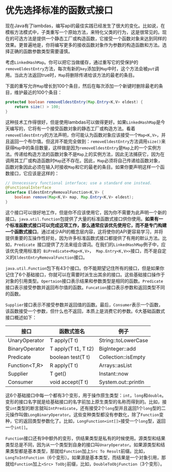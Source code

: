 # 优先选择标准的函数式接口

现在Java有了lambdas，编写api的最佳实践已经发生了很大的变化。比如说，在模板方法模式中，子类重写一个原始方法，来特化父类的行为，这是很常见的。现在的可选方法是提供一个静态工厂或构造函数，它接受一个函数对象来达到同样的效果。更普遍地是，你将编写更多的接收函数对象作为参数的构造函数和方法。选择正确的函数参数类型需要谨慎。

考虑`LinkedHashMap`。你可以把它当做缓存，通过重写它的受保护的` removeEldestEntry`方法，每次有新的`key`添加到`Map`中时，这个方法会被`put`调用。当此方法返回true时，`Map`将删除传递给该方法的最老的条目。

下面的重写允许`Map`增长到100个条目，然后在每次添加一个新键时删除最老的条目，维护最近的100个条目：

```java
protected boolean removeEldestEntry(Map.Entry<K,V> eldest) {
	return size() > 100;
}
```

这种技术工作得很好，但是使用lambdas可以做得更好。如果`LinkedHashMap`是今天编写的，它将有一个接受函数对象的静态工厂或构造方法。看着`removeEldestEntry`的方法声明，你可能认为函数对象应该接受一个`Map<K,V>`，并且返回一个布尔值。但这并不能完全做到：`removeEldestEntry`方法调用`size()`来获得`Map`中的条目数量，这样做是因为`removeEldestEntry`是`Map`上的一个实例方法。传递给构造方法的函数对象不是`Map`上的实例方法，因此无法捕获它，因为在调用其工厂或构造函数时`Map`还不存在。因此，`Map`必须将自己传递给函数对象，函数对象因此必须在输入时接收`Map`和它的最老的条目。如果你要声明这样一个函数接口，它应该是这样的：

```java
// Unnecessary functional interface; use a standard one instead.
@FunctionalInterface
interface EldestEntryRemovalFunction<K,V> {
	boolean remove(Map<K,V> map, Map.Entry<K,V> eldest);
}
```

这个接口可以很好地工作，但是你不应该使用它，因为你不需要为此声明一个新的接口。`java.util.function`包提供了大量的标准函数式接口供你使用。**如果有一个标准函数式接口可以完成这项工作，那么通常应该优先使用它，而不是专门构建一个函数式接口**。通过减少API的概念层内容，这将使你的API更容易学习，并将提供重要的互操作性好处，因为许多标准函数式接口都提供了有用的默认方法。比如，`Predicate `接口提供了方法来组合谓词。在我们的`LinkedHashMap`例子中，应该优先使用标准的` BiPredicate<Map<K,V>`，` Map.Entry<K,V>>`接口，而不是自定义的`EldestEntryRemovalFunction`接口。

`java.util.Function`包下有43个接口。你不能期望记住所有的接口，但是如果你记住了6个基础接口，你就可以在需要时派生出其余的接口。这些基础接口操作于对象的引用类型。`Opertaion`接口表示结果和参数类型是相同的函数。`Predicate`接口表示接受参数并返回布尔值的函数。`Funcation`接口表示参数和返回类型不同的函数。

`Supplier`接口表示不接受参数并返回值的函数。最后，`Consumer`表示一个函数，该函数接受一个参数，但什么也不返回，本质上是消费它的参数。6大基础函数式接口概述如下：

| 接口              | 函数式签名          | 例子                |
| ----------------- | ------------------- | ------------------- |
| UnaryOperator<T>  | T apply(T t)        | String::toLowerCase |
| BinaryOperator<T> | T apply(T t1, T t2) | BigInteger::add     |
| Predicate<T>      | boolean test(T t)   | Collection::isEmpty |
| Function<T,R>     | R apply(T t)        | Arrays::asList      |
| Supplier<T>       | T get()             | Instant::now        |
| Consumer<T>       | void accept(T t)    | System.out::println |

这6个基础接口中每一个都有3个变形，用于操作原生类型：`int`，`long`和`double`。变形的接口名字就是给基础接口的名字前加上原生类型的名称而得到的。比如，接受`int`类型的断言就叫`IntPredicate`，还有接受2个`long`型并且返回1个`long`型的二元操作叫做`LongBinaryOperator`。这些变种类型都没有参数化，除了`Function`变种，它的返回类型参数化了。比如，`LongFunction<int[]>`接受一个`long`型，返回一个`int[]`。

`Function`接口还有9中额外的变形，供结果类型是私有的时候使用。源类型和结果类型总是不同，因为从一个类型到自身的接口叫`UnaryOperator`。如果源类型和结果类型都是基本类型，那就给`Function`加上`Src To Result`前缀。比如，` LongToIntFunction `（6个变形）。如果源是基本类型，而结果是一个对象引用，那就给`Function`加上` <Src> ToObj `前缀，比如，`DoubleToObjFunction`（3个变形）。